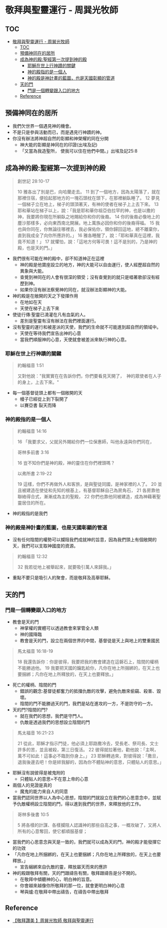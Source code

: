 # 敬拜與聖靈運行 - 周巽光牧師

## TOC
- [敬拜與聖靈運行 - 周巽光牧師](#敬拜與聖靈運行---周巽光牧師)
  - [TOC](#toc)
  - [預備神同在的居所](#預備神同在的居所)
  - [成為神的殿:聖經第一次提到神的殿](#成為神的殿聖經第一次提到神的殿)
    - [耶穌在世上行神蹟的關鍵](#耶穌在世上行神蹟的關鍵)
    - [神的殿指的是一個人](#神的殿指的是一個人)
    - [神的殿是神計畫的藍圖，也是天國彰顯的管道](#神的殿是神計畫的藍圖也是天國彰顯的管道)
  - [天的門](#天的門)
    - [門是一個轉變跟入口的地方](#門是一個轉變跟入口的地方)
  - [Reference](#reference)




## 預備神同在的居所

- 我們欠世界一個遇見神的機會。
- 不是只是參與活動而已，而是遇見行神蹟的神。
- 你沒有辦法將神超自然的彰顯和神榮耀的同在分開
  - 神大能的彰顯是神同在的印證(出埃及記)
  - 「又當為我造聖所， 使我可以住在他們中間。」出埃及記25:8


## 成為神的殿:聖經第一次提到神的殿


> 創世記 28:10-17
>
> 10 雅各出了別是巴，向哈蘭走去。 11 到了一個地方，因為太陽落了，就在那裡住宿，便拾起那地方的一塊石頭枕在頭下，在那裡躺臥睡了。 12 夢見一個梯子立在地上，梯子的頭頂著天，有神的使者在梯子上上去下來。 13 耶和華站在梯子以上，說：「我是耶和華你祖亞伯拉罕的神，也是以撒的神，我要將你現在所躺臥之地賜給你和你的後裔。 14 你的後裔必像地上的塵沙那樣多，必向東西南北開展。地上萬族必因你和你的後裔得福。 15 我也與你同在，你無論往哪裡去，我必保佑你，領你歸回這地，總不離棄你，直到我成全了向你所應許的。」 16 雅各睡醒了，說：「耶和華真在這裡，我竟不知道！」 17 就懼怕，說：「這地方何等可畏！這不是別的，乃是神的殿，也是天的門。」

- 我們很有可能在神的殿中，卻不知道神正在這裡
  - 神的殿是他寶座設立的地方，神的大能可以自由運行，使人經歷超自然的異象與大能。
  - 查覺到神同在的人會有很深的領受；沒有查覺到的就只是唱著歌卻沒有經歷到神。
  - 如果你沒有辦法察覺神的同在，就沒辦法彰顯神的大能。
- 神的殿是在敞開的天之下發揮作用
  - 在地如在天
  - 天使在梯子上去下來
- 使徒行傳:聖靈已澆灌在凡有血氣的人。
  - 差別是聖靈有沒有辦法在我們裡面運行。
- 沒有聖靈的運行和被差派的天使，我們的生命就不可能進到超自然的領域中。
  - 天使在等待我們宣告出神的心意
  - 當我們順服神的心意，天使就會被差派來執行神的心意。

### 耶穌在世上行神蹟的關鍵
> 約翰福音 1:51
>
> 又對他說："我實實在在告訴你們，你們要看見天開了，　神的眾使者在人子的身上，上去下來。"

- 每一個基督徒頭上都有一個敞開的天
  - 幔子已經從上到下裂開了
  - 以賽亞書 裂天而降

### 神的殿指的是一個人

> 約翰福音 14:16
>
> 16 「我要求父，父就另外賜給你們一位保惠師，叫他永遠與你們同在，

> 哥林多前書 3:16
>
> 16 豈不知你們是神的殿，神的靈住在你們裡頭嗎？

> 以弗所書 2:19-22
>
> 19 這樣，你們不再做外人和客旅，是與聖徒同國，是神家裡的人了。 20 並且被建造在使徒和先知的根基上，有基督耶穌自己為房角石， 21 各房靠他聯絡得合式，漸漸成為主的聖殿， 22 你們也靠他同被建造，成為神藉著聖靈居住的所在。

- 神的殿指的是我們

### 神的殿是神計畫的藍圖，也是天國彰顯的管道
- 沒有任何陰間的權勢可以攔阻我們成就神的旨意，因為我們頭上有個敞開的天，我們可以支取神國度的資源。

> 約翰福音 12:32
>
>  32 我若從地上被舉起來，就要吸引萬人來歸我。」

- 重點不要只是吸引人的聚會，而是敬拜及高舉耶穌。

## 天的門

### 門是一個轉變跟入口的地方
- 教會是天的門
  - 神掌權的實體可以透過教會來掌管全人類
  - 神的國降臨
  - 教會是天的門，設立在兩個世界的中間，基督徒是天上與地上的雙重國民

> 馬太福音 16:18-19
>
> 18 我還告訴你：你是彼得，我要把我的教會建造在這磐石上，陰間的權柄不能勝過他。 19 我要把天國的鑰匙給你，凡你在地上所捆綁的，在天上也要捆綁；凡你在地上所釋放的，在天上也要釋放。」

- 死亡的權柄、陰間的門
  - 錯誤的觀念:基督徒都奮力的抵擋仇敵的攻擊，避免仇敵來偷竊、殺害、毀壞。
  - 陰間的門不能勝過天的門，我們是站在進攻的一方，不是防守的一方。
- 天的門?陰間的門?
  - 就在我們的思想，我們是守門人。
  - 仇敵是透過我們的思想設立陰間的門

> 馬太福音 16:21-23
>
> 21 從此，耶穌才指示門徒，他必須上耶路撒冷去，受長老、祭司長、文士許多的苦，並且被殺，第三日復活。 22 彼得就拉著他，勸他說：「主啊，萬不可如此！這事必不臨到你身上。」 23 耶穌轉過來，對彼得說：「撒旦，退我後邊去吧！你是絆我腳的，因為你不體貼神的意思，只體貼人的意思。」

- 耶穌沒有說彼得是被鬼附的
  - 只體貼人的意思=不在意上帝的心意
- 兩個人的見證是真的
  - 魔鬼的能力來自人的同意
- 當我們認同世界以人為中心思想，陰間的門就設立在我們的心思意念中，並賦予仇敵權柄設立陰間的門，得以進到我們的世界，來釋放他的工作。

> 哥林多後書 10:5
>
> 5 將各樣的計謀、各樣攔阻人認識神的那些自高之事，一概攻破了，又將人所有的心意奪回，使它都順服基督； 

- 當我們的心思意念與天是一致的，我們就可以成為天的門，神的殿才能發揮它的功效
- 「凡你在地上所捆綁的，在天上也要捆綁；凡你在地上所釋放的，在天上也要釋放。」
  - 宣告綑綁來自仇敵的靈，釋放屬天而來的應許
- 神的殿跟敬拜有關，天的門跟禱告有關，敬拜跟禱告是分不開的。
  - 在敬拜中傾聽神的心，明白神的旨意。
  - 你會越來越像你所敬拜的那一位，就會更明白神的心意
  - 琴與爐:在敬拜中帶出禱告，在禱告中帶出敬拜


## Reference
- [【敬拜讚美 】周巽光牧師 敬拜與聖靈運行](https://youtu.be/AGA8V0Fty8E?list=PL7miyKgqFqdwcwS5gbp-FKvY9ow1S6FBk)

